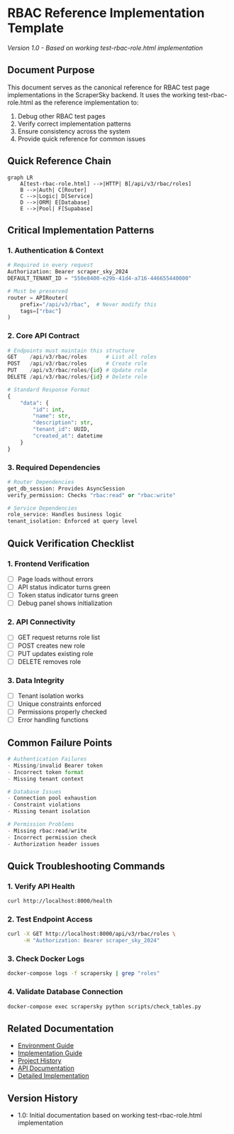 # RBAC Reference Implementation Template

_Version 1.0 - Based on working test-rbac-role.html implementation_

## Document Purpose

This document serves as the canonical reference for RBAC test page implementations in the ScraperSky backend. It uses the working test-rbac-role.html as the reference implementation to:

1. Debug other RBAC test pages
2. Verify correct implementation patterns
3. Ensure consistency across the system
4. Provide quick reference for common issues

## Quick Reference Chain

```mermaid
graph LR
    A[test-rbac-role.html] -->|HTTP| B[/api/v3/rbac/roles]
    B -->|Auth| C[Router]
    C -->|Logic| D[Service]
    D -->|ORM| E[Database]
    E -->|Pool| F[Supabase]
```

## Critical Implementation Patterns

### 1. Authentication & Context

```python
# Required in every request
Authorization: Bearer scraper_sky_2024
DEFAULT_TENANT_ID = "550e8400-e29b-41d4-a716-446655440000"

# Must be preserved
router = APIRouter(
    prefix="/api/v3/rbac",  # Never modify this
    tags=["rbac"]
)
```

### 2. Core API Contract

```python
# Endpoints must maintain this structure
GET    /api/v3/rbac/roles      # List all roles
POST   /api/v3/rbac/roles      # Create role
PUT    /api/v3/rbac/roles/{id} # Update role
DELETE /api/v3/rbac/roles/{id} # Delete role

# Standard Response Format
{
    "data": {
        "id": int,
        "name": str,
        "description": str,
        "tenant_id": UUID,
        "created_at": datetime
    }
}
```

### 3. Required Dependencies

```python
# Router Dependencies
get_db_session: Provides AsyncSession
verify_permission: Checks "rbac:read" or "rbac:write"

# Service Dependencies
role_service: Handles business logic
tenant_isolation: Enforced at query level
```

## Quick Verification Checklist

### 1. Frontend Verification

- [ ] Page loads without errors
- [ ] API status indicator turns green
- [ ] Token status indicator turns green
- [ ] Debug panel shows initialization

### 2. API Connectivity

- [ ] GET request returns role list
- [ ] POST creates new role
- [ ] PUT updates existing role
- [ ] DELETE removes role

### 3. Data Integrity

- [ ] Tenant isolation works
- [ ] Unique constraints enforced
- [ ] Permissions properly checked
- [ ] Error handling functions

## Common Failure Points

```python
# Authentication Failures
- Missing/invalid Bearer token
- Incorrect token format
- Missing tenant context

# Database Issues
- Connection pool exhaustion
- Constraint violations
- Missing tenant isolation

# Permission Problems
- Missing rbac:read/write
- Incorrect permission check
- Authorization header issues
```

## Quick Troubleshooting Commands

### 1. Verify API Health

```bash
curl http://localhost:8000/health
```

### 2. Test Endpoint Access

```bash
curl -X GET http://localhost:8000/api/v3/rbac/roles \
     -H "Authorization: Bearer scraper_sky_2024"
```

### 3. Check Docker Logs

```bash
docker-compose logs -f scrapersky | grep "roles"
```

### 4. Validate Database Connection

```bash
docker-compose exec scrapersky python scripts/check_tables.py
```

## Related Documentation

- [Environment Guide](70.5.1-environment_and_migrations_guide.md)
- [Implementation Guide](70.5.2-rbac_implementation_guide.md)
- [Project History](70.5.3-project_context_and_history.md)
- [API Documentation](70.10-RBAC-API-Interface-Documentation.md)
- [Detailed Implementation](70.13.1-RBAC-Implementation-Details.md)

## Version History

- 1.0: Initial documentation based on working test-rbac-role.html implementation
